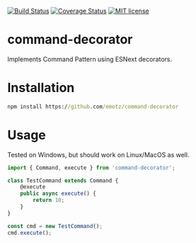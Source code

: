 [![Build Status](https://travis-ci.org/emotz/command-decorator.svg?branch=master)](https://travis-ci.org/emotz/command-decorator.svg?branch=master)
[![Coverage Status](https://coveralls.io/repos/github/emotz/command-decorator/badge.svg?branch=master)](https://coveralls.io/github/emotz/command-decorator?branch=master)
[![MIT license](http://img.shields.io/badge/license-MIT-brightgreen.svg)](http://opensource.org/licenses/MIT)

# command-decorator

Implements Command Pattern using ESNext decorators.

# Installation

```bat
npm install https://github.com/emotz/command-decorator
```

# Usage

Tested on Windows, but should work on Linux/MacOS as well.

```ts
import { Command, execute } from 'command-decorator';

class TestCommand extends Command {
    @execute
    public async execute() {
        return 10;
    }
}

const cmd = new TestCommand();
cmd.execute();
```
